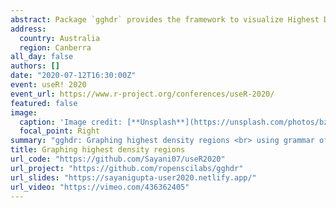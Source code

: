 ```yaml
---
abstract: Package `gghdr` provides the framework to visualize Highest Density Regions (HDR) with the grammar of graphics as implemented in `ggplot2`. There are several statistical methods (viz. box plots, summary plots or letter value plots) to summarize a distribution by region of the sample space covering certain probability. The method of summarizing a distribution using HDR are useful for plotting multimodal distributions. HDR may include disjoint subsets each covering a local mode.
address:
  country: Australia
  region: Canberra
all_day: false
authors: []
date: "2020-07-12T16:30:00Z"
event: useR! 2020
event_url: https://www.r-project.org/conferences/useR-2020/
featured: false
image:
  caption: 'Image credit: [**Unsplash**](https://unsplash.com/photos/bzdhc5b3Bxs)'
  focal_point: Right
summary: "gghdr: Graphing highest density regions <br> using grammar of graphics"
title: Graphing highest density regions
url_code: "https://github.com/Sayani07/useR2020"
url_project: "https://github.com/ropenscilabs/gghdr"
url_slides: "https://sayanigupta-user2020.netlify.app/"
url_video: "https://vimeo.com/436362405"
---
```

